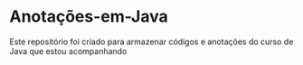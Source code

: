 # Anotações-em-Java
Este repositório foi criado para armazenar códigos e anotações do curso de Java que estou acompanhando
